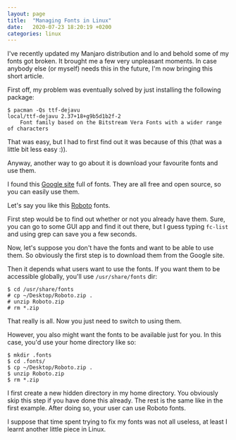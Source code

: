 ```yaml
---
layout: page
title:  "Managing Fonts in Linux"
date:   2020-07-23 18:20:19 +0200
categories: linux
---
```


I've recently updated my Manjaro distribution and lo and behold some of my fonts got broken. It brought me a few very unpleasant moments. In case anybody else (or myself) needs this in the future, I'm now bringing this short article.

First off, my problem was eventually solved by just installing the following package:

```
$ pacman -Qs ttf-dejavu
local/ttf-dejavu 2.37+18+g9b5d1b2f-2
    Font family based on the Bitstream Vera Fonts with a wider range of characters
```

That was easy, but I had to first find out it was because of this (that was a little bit less easy :)).

Anyway, another way to go about it is download your favourite fonts and use them.

I found this [Google site](https://fonts.google.com/) full of fonts. They are all free and open source, so you can easily use them.

Let's say you like this [Roboto](https://fonts.google.com/specimen/Roboto?preview.text=cat+.bashrc&preview.text_type=custom&query=roboto) fonts.

First step would be to find out whether or not you already have them. Sure, you can go to some GUI app and find it out there, but I guess typing `fc-list` and using grep can save you a few seconds.

Now, let's suppose you don't have the fonts and want to be able to use them. So obviously the first step is to download them from the Google site.

Then it depends what users want to use the fonts. If you want them to be accessible globally, you'll use `/usr/share/fonts` dir:

```
$ cd /usr/share/fonts
# cp ~/Desktop/Roboto.zip .
# unzip Roboto.zip
# rm *.zip
```

That really is all. Now you just need to switch to using them.

However, you also might want the fonts to be available just for you. In this case, you'd use your home directory like so:

```
$ mkdir .fonts
$ cd .fonts/
$ cp ~/Desktop/Roboto.zip .
$ unzip Roboto.zip
$ rm *.zip
```

I first create a new hidden directory in my home directory. You obviously skip this step if you have done this already. The rest is the same like in the first example. After doing so, your user can use Roboto fonts.

I suppose that time spent trying to fix my fonts was not all useless, at least I learnt another little piece in Linux.

